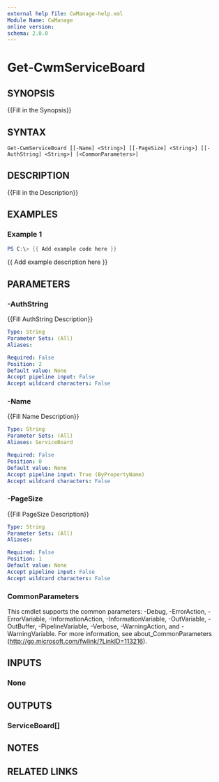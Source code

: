```yaml
---
external help file: CwManage-help.xml
Module Name: CwManage
online version:
schema: 2.0.0
---
```


# Get-CwmServiceBoard

## SYNOPSIS
{{Fill in the Synopsis}}

## SYNTAX

```
Get-CwmServiceBoard [[-Name] <String>] [[-PageSize] <String>] [[-AuthString] <String>] [<CommonParameters>]
```

## DESCRIPTION
{{Fill in the Description}}

## EXAMPLES

### Example 1
```powershell
PS C:\> {{ Add example code here }}
```

{{ Add example description here }}

## PARAMETERS

### -AuthString
{{Fill AuthString Description}}

```yaml
Type: String
Parameter Sets: (All)
Aliases:

Required: False
Position: 2
Default value: None
Accept pipeline input: False
Accept wildcard characters: False
```

### -Name
{{Fill Name Description}}

```yaml
Type: String
Parameter Sets: (All)
Aliases: ServiceBoard

Required: False
Position: 0
Default value: None
Accept pipeline input: True (ByPropertyName)
Accept wildcard characters: False
```

### -PageSize
{{Fill PageSize Description}}

```yaml
Type: String
Parameter Sets: (All)
Aliases:

Required: False
Position: 1
Default value: None
Accept pipeline input: False
Accept wildcard characters: False
```

### CommonParameters
This cmdlet supports the common parameters: -Debug, -ErrorAction, -ErrorVariable, -InformationAction, -InformationVariable, -OutVariable, -OutBuffer, -PipelineVariable, -Verbose, -WarningAction, and -WarningVariable. For more information, see about_CommonParameters (http://go.microsoft.com/fwlink/?LinkID=113216).

## INPUTS

### None
## OUTPUTS

### ServiceBoard[]
## NOTES

## RELATED LINKS
